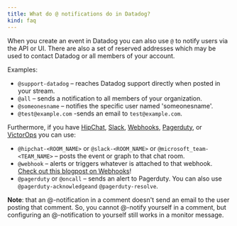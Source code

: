 ```yaml
---
title: What do @ notifications do in Datadog?
kind: faq
---
```


When you create an event in Datadog you can also use `@` to notify users via the API or UI. There are also a set of reserved addresses which may be used to contact Datadog or all members of your account.

Examples:

* `@support-datadog` – reaches Datadog support directly when posted in your stream.
* `@all` – sends a notification to all members of your organization.
* `@someonesname` – notifies the specific user named 'someonesname'.
* `@test@example.com` -sends an email to `test@example.com`.

Furthermore, if you have [HipChat][2], [Slack][3], [Webhooks][4], [Pagerduty][5], or [VictorOps][6] you can use:

* `@hipchat-<ROOM_NAME>` or `@slack-<ROOM_NAME>` or `@microsoft_team-<TEAM_NAME>` – posts the event or graph to that chat room.
* `@webhook` – alerts or triggers whatever is attached to that webhook. [Check out this blogpost on Webhooks][1]!
* `@pagerduty` or `@oncall` – sends an alert to Pagerduty. You can also use `@pagerduty-acknowledgeand` `@pagerduty-resolve`.

**Note**: that an @-notification in a comment doesn't send an email to the user posting that comment. So, you cannot @-notify yourself in a comment, but configuring an @-notification to yourself still works in a monitor message.

[1]: https://www.datadoghq.com/blog/send-alerts-sms-customizable-webhooks-twilio/
[2]: /integrations/hipchat
[3]: /integrations/slack
[4]: /integrations/webhooks
[5]: /integrations/pagerduty
[6]: /integrations/victorops
